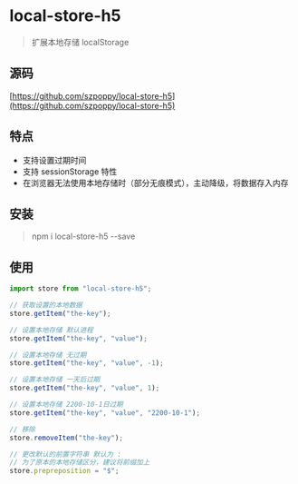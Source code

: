 # local-store-h5

> 扩展本地存储 localStorage

## 源码

[https://github.com/szpoppy/local-store-h5](https://github.com/szpoppy/local-store-h5)

## 特点

-   支持设置过期时间
-   支持 sessionStorage 特性
-   在浏览器无法使用本地存储时（部分无痕模式），主动降级，将数据存入内存

## 安装

> npm i local-store-h5 --save

## 使用

```javascript
import store from "local-store-h5";

// 获取设置的本地数据
store.getItem("the-key");

// 设置本地存储 默认进程
store.getItem("the-key", "value");

// 设置本地存储 无过期
store.getItem("the-key", "value", -1);

// 设置本地存储 一天后过期
store.getItem("the-key", "value", 1);

// 设置本地存储 2200-10-1日过期
store.getItem("the-key", "value", "2200-10-1");

// 移除
store.removeItem("the-key");

// 更改默认的前置字符串 默认为 :
// 为了原本的本地存储区分，建议将前缀加上
store.prepreposition = "$";
```
